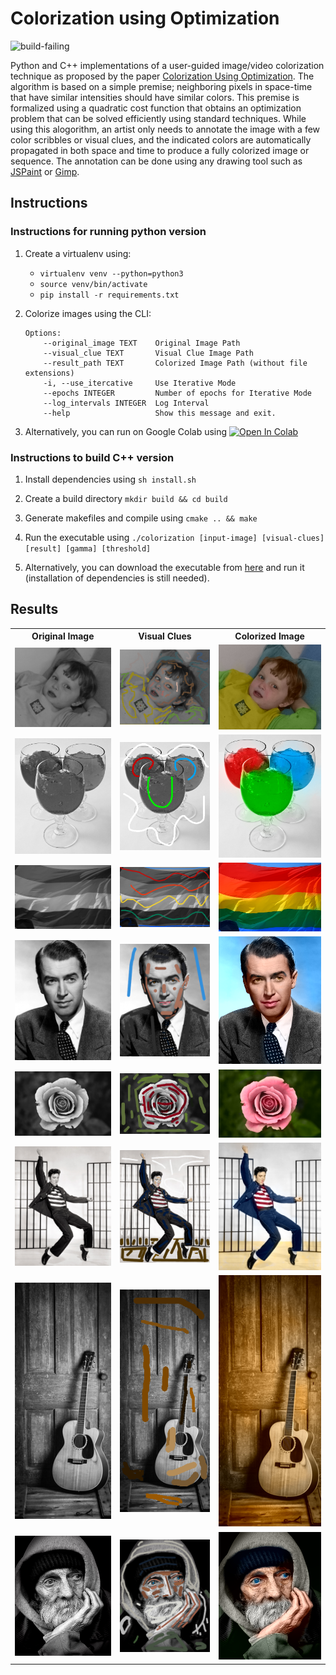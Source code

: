 # Colorization using Optimization

<img src="https://github.com/soumik12345/colorization-using-optimization/workflows/test/badge.svg" alt="build-failing">

Python and C++ implementations of a user-guided image/video colorization technique as proposed by the paper 
[Colorization Using Optimization](https://dl.acm.org/doi/10.1145/1015706.1015780). The algorithm is based on a simple premise; neighboring pixels in space-time that have similar intensities should have similar colors. This premise is formalized using a quadratic cost function that obtains an optimization problem that can be solved efficiently using standard techniques. While using this alogorithm, an artist only needs to annotate the image with a few color scribbles or visual clues, and the indicated colors are automatically propagated in both space and time to produce a fully colorized image or sequence. The annotation can be done using any drawing tool such as [JSPaint](https://jspaint.app/) or [Gimp](https://www.gimp.org/).

## Instructions

### Instructions for running python version

1. Create a virtualenv using:
    - `virtualenv venv --python=python3`
    - `source venv/bin/activate`
    - `pip install -r requirements.txt`

2. Colorize images using the CLI:
    ```
    Options:
        --original_image TEXT    Original Image Path
        --visual_clue TEXT       Visual Clue Image Path
        --result_path TEXT       Colorized Image Path (without file extensions)
        -i, --use_itercative     Use Iterative Mode
        --epochs INTEGER         Number of epochs for Iterative Mode
        --log_intervals INTEGER  Log Interval
        --help                   Show this message and exit.
    ```

3. Alternatively, you can run on Google Colab using <a href="https://colab.research.google.com/github/soumik12345/colorization-using-optimization/blob/master/Demo.ipynb" target="_parent"><img src="https://colab.research.google.com/assets/colab-badge.svg" alt="Open In Colab"/></a>

### Instructions to build C++ version

1. Install dependencies using `sh install.sh`

2. Create a build directory `mkdir build && cd build`

3. Generate makefiles and compile using `cmake .. && make`

4. Run the executable using `./colorization [input-image] [visual-clues] [result] [gamma] [threshold]`

5. Alternatively, you can download the executable from [here](https://github.com/soumik12345/colorization-using-optimization/releases/download/0.1/colorization) and run it (installation of dependencies is still needed).

## Results

<table style="width:100%">
    <tr>
        <th>Original Image</th>
        <th>Visual Clues</th>
        <th>Colorized Image</th>
    </tr>
    <tr>
        <td><img src="./data/original/example.png"></td>
        <td><img src="./data/visual-clues/example.png"></td>
        <td><img src="./data/results/result.png"></td>
    </tr>
    <tr>
        <td><img src="./data/original/example2.png"></td>
        <td><img src="./data/visual-clues/example2_marked.png"></td>
        <td><img src="./data/results/result2.png"></td>
    </tr>
    <tr>
        <td><img src="./data/original/example3.png"></td>
        <td><img src="./data/visual-clues/example3_marked.png"></td>
        <td><img src="./data/results/result3.png"></td>
    </tr>
    <tr>
        <td><img src="./data/original/example4.png"></td>
        <td><img src="./data/visual-clues/example4.png"></td>
        <td><img src="./data/results/result4.png"></td>
    </tr>
    <tr>
        <td><img src="./data/original/example5.png"></td>
        <td><img src="./data/visual-clues/example5.png"></td>
        <td><img src="./data/results/result5.png"></td>
    </tr>
    <tr>
        <td><img src="./data/original/example6.png"></td>
        <td><img src="./data/visual-clues/example6.png"></td>
        <td><img src="./data/results/result6.png"></td>
    </tr>
    <tr>
        <td><img src="./data/original/example7.png"></td>
        <td><img src="./data/visual-clues/example7.png"></td>
        <td><img src="./data/results/result7.png"></td>
    </tr>
    <tr>
        <td><img src="./data/original/example8.png"></td>
        <td><img src="./data/visual-clues/example8.png"></td>
        <td><img src="./data/results/result8.png"></td>
    </tr>
</table>
